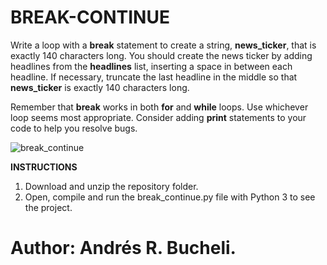 # BREAK-CONTINUE

Write a loop with a <strong>break</strong> statement to create a string, <strong>news_ticker</strong>, that is exactly 140 characters long.
You should create the news ticker by adding headlines from the <strong>headlines</strong> list, inserting a space in between each headline.
If necessary, truncate the last headline in the middle so that <strong>news_ticker</strong> is exactly 140 characters long.

Remember that <strong>break</strong> works in both <strong>for</strong> and <strong>while</strong> loops. Use whichever loop seems most
appropriate. Consider adding <strong>print</strong> statements to your code to help you resolve bugs.

![break_continue](https://github.com/anferebu/BREAK-CONTINUE/blob/master/break_continue.jpg)

<strong> INSTRUCTIONS </strong>

1. Download and unzip the repository folder.
2. Open, compile and run the break_continue.py file with Python 3 to see the project.

# Author: Andrés R. Bucheli.
